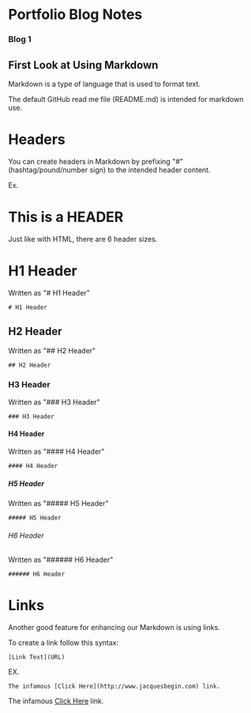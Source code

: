 # Portfolio Blog Notes

### Blog 1
## First Look at Using Markdown

Markdown is a type of language that is used to format text.

The default GitHub read me file (README.md) is intended for markdown use.



# Headers

You can create headers in Markdown by prefixing "#" (hashtag/pound/number sign) to the intended header content.

Ex.
# This is a HEADER

Just like with HTML, there are 6 header sizes.

# H1 Header
Written as "# H1 Header"
```shell
# H1 Header
```
## H2 Header
Written as "## H2 Header"
```shell
## H2 Header
```
### H3 Header
Written as "### H3 Header"
```shell
### H3 Header
```
#### H4 Header
Written as "#### H4 Header"
```shell
#### H4 Header
```
##### H5 Header
Written as "##### H5 Header"
```shell
##### H5 Header
```
###### H6 Header
Written as "###### H6 Header"
```shell
###### H6 Header
```


# Links

Another good feature for enhancing our Markdown is using links.

To create a link follow this syntax: 
```shell
[Link Text](URL)
```
EX.
```shell
The infamous [Click Here](http://www.jacquesbegin.com) link.
```
The infamous [Click Here](http://www.jacquesbegin.com) link.